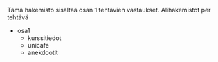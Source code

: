 Tämä hakemisto sisältää osan 1 tehtävien vastaukset.
Alihakemistot per tehtävä
- osa1
    - kurssitiedot
    - unicafe
    - anekdootit